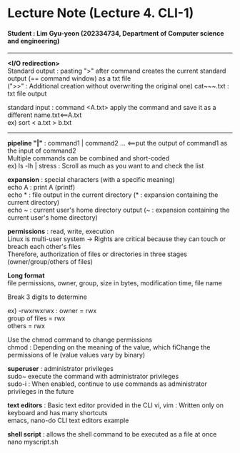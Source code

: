 # Lecture Note (Lecture 4. CLI-1)  
  
#### Student  \: Lim Gyu-yeon (202334734, Department of Computer science and engineering)  
  
------  
  
**<I/O redirection>**  
Standard output : pasting ">" after command creates the current standard output (== command window) as a txt file  
                   (">>" : Additional creation without overwriting the original one)
                   cat~~~.txt : txt file output  
  
standard input : command <A.txt> apply the command and save it as a different name.txt<==A.txt  
                 ex) sort < a.txt > b.txt  
  
---------  
  
**pipeline "|"** : command1 | command2 ... <==put the output of command1 as the input of command2  
               Multiple commands can be combined and short-coded   
               ex) ls -lh | stress : Scroll as much as you want to and check the list   
  
**expansion** : special characters (with a specific meaning)  
            echo A : print A (printf)  
            echo * : file output in the current directory (* : expansion containing the current directory)  
            echo ~ : current user's home directory output (~ : expansion containing the current user's home directory)  
  
**permissions** : read, write, execution  
              Linux is multi-user system -> Rights are critical because they can touch or breach each other's files  
              Therefore, authorization of files or directories in three stages (owner/group/others of files)  
  
**Long format**  
        file permissions, owner, group, size in bytes, modification time, file name  
  
Break 3 digits to determine  
  
ex) -rwxrwxrwx : owner = rwx  
group of files = rwx  
others = rwx  
  
Use the chmod command to change permissions  
chmod <value> <file name> : Depending on the meaning of the value, which fiChange the permissions of le (value values vary by binary)  
  
**superuser** : administrator privileges  
            sudo~  execute the command with administrator privileges  
            sudo-i : When enabled, continue to use commands as administrator privileges in the future  
  
**text editors** : Basic text editor provided in the CLI
               vi, vim : Written only on keyboard and has many shortcuts  
               emacs, nano-do CLI text editors example  
  
**shell script** : allows the shell command to be executed as a file at once  
               nano myscript.sh  
